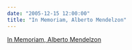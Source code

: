 ```yaml
---
date: "2005-12-15 12:00:00"
title: "In Memoriam, Alberto Mendelzon"
---
```


[In Memoriam, Alberto Mendelzon](/lemire/blog/2005/12-15-in-memoriam-alberto-mendelzon)

